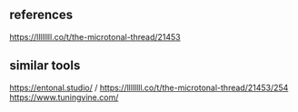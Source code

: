 

## references

https://llllllll.co/t/the-microtonal-thread/21453


## similar tools

https://entonal.studio/ / https://llllllll.co/t/the-microtonal-thread/21453/254
https://www.tuningvine.com/
